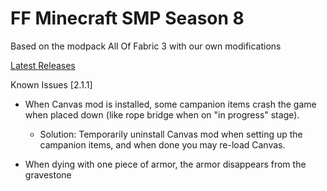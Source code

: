 # FF Minecraft SMP Season 8

Based on the modpack All Of Fabric 3 with our own modifications

[Latest Releases](https://github.com/HumanMint/FFMCS8/releases)

Known Issues [2.1.1]

- When Canvas mod is installed, some campanion items crash the game when placed down (like rope bridge when on "in progress" stage).
	- Solution: Temporarily uninstall Canvas mod when setting up the campanion items, and when done you may re-load Canvas.
	
- When dying with one piece of armor, the armor disappears from the gravestone